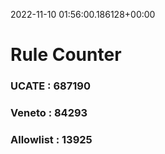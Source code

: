 2022-11-10 01:56:00.186128+00:00
# Rule Counter 
 ### UCATE : 687190

 ### Veneto : 84293

 ### Allowlist : 13925